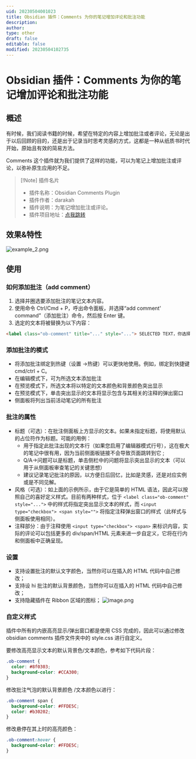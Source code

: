 ```yaml
---
uid: 20230504001023
title: Obsidian 插件：Comments 为你的笔记增加评论和批注功能
description: 
author: 
type: other
draft: false
editable: false
modified: 20230504102735
---
```


# Obsidian 插件：Comments 为你的笔记增加评论和批注功能

## 概述

有时候，我们阅读书籍的时候，希望在特定的内容上增加批注或者评论，无论是出于以后回顾的目的，还是出于记录当时思考灵感的方式，这都是一种从纸质书时代开始，原始且有效的简易方法。

Comments 这个插件就为我们提供了这样的功能，可以为笔记上增加批注或评论，以弥补原生应用的不足。

> [!Note] 插件名片
> - 插件名称：Obsidian Comments Plugin
> - 插件作者：darakah
> - 插件说明：为笔记增加批注或评论。
> - 插件项目地址：[点我跳转](https://github.com/Darakah/obsidian-comments-plugin)

## 效果&特性

![example_2.png](https://cdn.pkmer.cn/images/example_2.png)

## 使用

### 如何添加批注（add comment）

1. 选择并圈选要添加批注的笔记文本内容。
2. 使用命令 Ctrl/Cmd + P，呼出命令面板，并选择“add comment' command”（添加批注）命令，然后按 Enter 键。
3. 选定的文本将被替换为以下内容：

```HTML
<label class="ob-comment" title="..." style="..."> SELECTED TEXT，你选择的文本 <input type="checkbox"> <span> COMMENT，你要输入批注内容 </span></label>
```

### 添加批注的模式

- 将添加批注绑定到热键（设置 ->热键）可以更快地使用。例如，绑定到快捷键 cmd/ctrl + C。
- 在编辑模式下，可为所选文本添加批注
- 在预览模式下，所选文本将以特定的文本颜色和背景颜色突出显示
- 在预览模式下，单击突出显示的文本将显示包含与其相关的注释的弹出窗口
- 侧面板将列出当前活动笔记的所有批注

### 批注的属性

- 标题（可选）：在批注侧面板上方显示的文本。如果未指定标题，将使用默认的占位符作为标题。可能的用例：
	- 用于指定此批注出现的文本行（如果您启用了编辑器模式行号），这在极大的笔记中很有用，因为当前侧面板链接不会导致页面跳转到它 ;
	- Q/A->问题可以是标题，单击侧栏中的问题将显示突出显示的文本（可以用于从侧面板审查笔记的关键思想）
	- 建议记录笔记批注的原因，以方便日后回忆，比如是灵感，还是对应实例或是不同见解。
- 风格（可选）：如上面的示例所示，由于它是简单的 HTML 语法，因此可以按照自己的喜好定义样式。目前有两种样式，位于 `<label class="ob-comment" style="...">` 中的样式将指定突出显示文本的样式，而 `<input type="checkbox"> <span style="">` 将指定注释弹出窗口的样式（此样式与侧面板使用相同）。
- 注释部分：由于注释使用 `<input type="checkbox"> <span>` 来标识内容，实际的评论可以包括更多的 div/span/HTML 元素来进一步自定义，它将在行内和侧面板中正确呈现。

### 设置

- 支持设置批注的默认文字颜色，当然你可以在插入的 HTML 代码中自己修改；
- 支持设 hi 批注的默认背景颜色，当然你可以在插入的 HTML 代码中自己修改；
- 支持隐藏插件在 Ribbon 区域的图标；
![image.png](https://cdn.pkmer.cn/images/20230504102255.png)

### 自定义样式

插件中所有的内嵌高亮显示/弹出窗口都是使用 CSS 完成的，因此可以通过修改 obsidian comments 插件文件夹中的 style.css 进行自定义。

要修改高亮显示文本的默认背景色/文本颜色，参考如下代码片段：

```CSS
.ob-comment {
  color: #8f0303;
  background-color: #CCA300;
}
```

修改批注气泡的默认背景颜色 /文本颜色以进行：

```CSS
.ob-comment span {
  background-color: #FFDE5C;
  color: #b30202;
}
```

修改悬停在其上时的高亮颜色：

```CSS
.ob-comment:hover {
  background-color: #FFDE5C;
}
```
